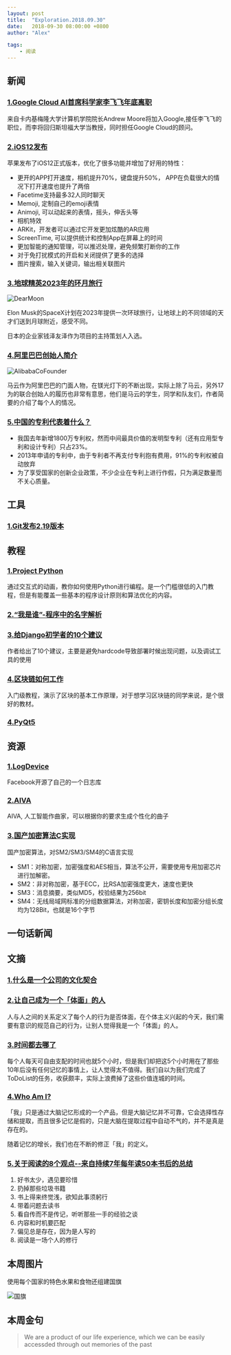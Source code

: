 ```yaml
---
layout: post
title:  "Exploration.2018.09.30"
date:   2018-09-30 08:00:00 +0800
author: "Alex"

tags: 
    - 阅读
---
```


## 新闻

### [1.Google Cloud AI首席科学家李飞飞年底离职](https://cloud.google.com/blog/topics/inside-google-cloud/google-cloud-ai-andrew-moore-joining-google-cloud-fei-fei-li-becoming-advisor)

来自卡内基梅隆大学计算机学院院长Andrew Moore将加入Google,接任李飞飞的职位，而李将回归斯坦福大学当教授，同时担任Google Cloud的顾问。

### [2.iOS12发布](https://www.apple.com/ios/ios-12/)

苹果发布了iOS12正式版本，优化了很多功能并增加了好用的特性：

* 更开的APP打开速度，相机提升70%，键盘提升50%， APP在负载很大的情况下打开速度也提升了两倍
* Facetime支持最多32人同时聊天
* Memoji, 定制自己的emoji表情
* Animoji, 可以动起来的表情，摇头，伸舌头等
* 相机特效
* ARKit，开发者可以通过它开发更加炫酷的AR应用
* ScreenTime, 可以提供统计和控制App在屏幕上的时间
* 更加智能的通知管理，可以推迟处理，避免频繁打断你的工作
* 对于免打扰模式的开启和关闭提供了更多的选择
* 图片搜索，输入关键词，输出相关联图片

### [3.地球精英2023年的环月旅行](https://dearmoon.earth)

![DearMoon](https://dlseeu-website.oss-cn-hangzhou.aliyuncs.com/2018-09-21-weekly%2Fdearmoon.png)

Elon Musk的SpaceX计划在2023年提供一次环球旅行，让地球上的不同领域的天才们送到月球附近，感受不同。

日本的企业家钱泽友泽作为项目的主持策划人入选。

### [4.阿里巴巴创始人简介](https://iprice.sg/trends/insights/history-jack-ma-alibaba-18-founders/)

![AlibabaCoFounder](https://dlseeu-website.oss-cn-hangzhou.aliyuncs.com/2018-09-21-weekly/alibaba-co-founder.png)

马云作为阿里巴巴的门面人物，在镁光灯下的不断出现，实际上除了马云，另外17为的联合创始人的履历也非常有意思，他们是马云的学生，同学和队友们，作者简要的介绍了每个人的情况。

### [5.中国的专利代表着什么？](https://www.bloomberg.com/news/articles/2018-09-26/china-claims-more-patents-than-any-country-most-are-worthless)

* 我国去年新增1800万专利权，然而中间最具价值的发明型专利（还有应用型专利和设计专利）只占23%。
* 2013年申请的专利中，由于专利者不再支付专利抱有费用，91%的专利权被自动放弃
* 为了享受国家的创新企业政策，不少企业在专利上进行作假，只为满足数量而不关心质量。

## 工具

### [1.Git发布2.19版本](https://blog.github.com/2018-09-10-highlights-from-git-2-19/)


## 教程

### [1.Project Python](http://projectpython.net/chapter00/)

通过交互式的动画，教你如何使用Python进行编程。是一个门槛很低的入门教程，但是有能覆盖一些基本的程序设计原则和算法优化的内容。


### [2.“我是谁”-程序中的名字解析](http://willcrichton.net/notes/specificity-programming-languages/)

### [3.给Django初学者的10个建议](https://www.tutorialdocs.com/article/10-tips-for-django.html)

作者给出了10个建议，主要是避免hardcode导致部署时候出现问题，以及调试工具的使用

### [4.区块链如何工作](http://blockchain.mit.edu/how-blockchain-works)

入门级教程，演示了区块的基本工作原理，对于想学习区块链的同学来说，是个很好的教材。

### [4.PyQt5](https://build-system.fman.io/pyqt5-tutorial)

## 资源

### [1.LogDevice](https://logdevice.io)

Facebook开源了自己的一个日志库

### [2.AIVA](https://www.aiva.ai/engine)

AIVA, 人工智能作曲家，可以根据你的要求生成个性化的曲子

### [3.国产加密算法C实现](https://github.com/NEWPLAN/SMx)

国产加密算法，对SM2/SM3/SM4的C语言实现

* SM1：对称加密，加密强度和AES相当，算法不公开，需要使用专用加密芯片进行加解密。
* SM2：非对称加密，基于ECC，比RSA加密强度更大，速度也更快
* SM3：消息摘要，类似MD5，校验结果为256bit
* SM4：无线局域网标准的分组数据算法，对称加密，密钥长度和加密分组长度均为128Bit，也就是16个字节

## 一句话新闻

## 文摘

### [1.什么是一个公司的文化契合](https://triplebyte.com/blog/what-companies-mean-by-culture-fit)

### [2.让自己成为一个「体面」的人](http://www.qdaily.com/articles/55904.html)

人与人之间的关系定义了每个人的行为是否体面，在个体主义兴起的今天，我们需要有意识的规范自己的行为，让别人觉得我是一个「体面」的人。 

### [3.时间都去哪了](http://blog.karthiksthings.com/2017/03/16/clean-toaster.html)

每个人每天可自由支配的时间也就5个小时，但是我们却把这5个小时用在了那些10年后没有任何记忆的事情上，让人觉得太不值得。我们自以为我们完成了ToDoList的任务，收获颇丰，实际上浪费掉了这些价值连城的时间。


### [4.Who Am I?](https://theconversation.com/the-real-you-is-a-myth-we-constantly-create-false-memories-to-achieve-the-identity-we-want-103253)

「我」只是通过大脑记忆形成的一个产品，但是大脑记忆并不可靠，它会选择性存储和提取，而且很多记忆是假的，只是大脑在提取过程中自动不气的，并不是真是存在的。

随着记忆的增长，我们也在不断的修正「我」的定义。

### [5.关于阅读的8个观点--来自持续7年每年读50本书后的总结](https://medium.com/@krisgage/8-things-i-learned-reading-50-books-a-year-for-7-years-cb11c4acffb1)

1. 好书太少，遇见要珍惜
2. 扔掉那些垃圾书籍
3. 书上得来终觉浅，欲知此事须躬行
4. 带着问题去读书
5. 看自传而不是传记，听听那些一手的经验之谈
6. 内容和时机要匹配
7. 偏见总是存在，因为是人写的
8. 阅读是一场个人的修行




## 本周图片

使用每个国家的特色水果和食物还组建国旗

![国旗](https://dlseeu-website.oss-cn-hangzhou.aliyuncs.com/2018-09-21-weekly/%E6%B0%B4%E6%9E%9C%E5%9B%BD%E6%97%97.jpg)


## 本周金句 

> We are a product of our life experience, which we can be easily accessded through out memories of the past
